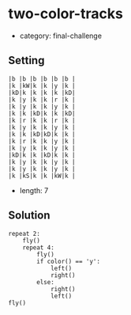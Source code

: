 # two-color-tracks
- category: final-challenge

## Setting

```
|b |b |b |b |b |b |
|k |kW|k |k |y |k |
|kD|k |k |k |k |kD|
|k |y |k |k |r |k |
|k |y |k |k |y |k |
|k |k |kD|k |k |kD|
|k |r |k |k |r |k |
|k |y |k |k |y |k |
|k |k |kD|kD|k |k |
|k |r |k |k |y |k |
|k |y |k |k |y |k |
|kD|k |k |kD|k |k |
|k |y |k |k |y |k |
|k |y |k |k |y |k |
|k |kS|k |k |kW|k |
```

- length: 7

## Solution

```
repeat 2:
    fly()
    repeat 4:
        fly()
        if color() == 'y':
            left()
            right()
        else:
            right()
            left()
fly()
```
